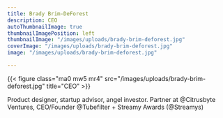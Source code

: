 ```yaml
---
title: Brady Brim-DeForest
description: CEO
autoThumbnailImage: true
thumbnailImagePosition: left
thumbnailImage: "/images/uploads/brady-brim-deforest.jpg"
coverImage: "/images/uploads/brady-brim-deforest.jpg"
image: "/images/uploads/brady-brim-deforest.jpg"

---
```

<div class="about-us-profile flex">

  {{< figure class="ma0 mw5 mr4" src="/images/uploads/brady-brim-deforest.jpg" title="CEO" >}}

<p>  

Product designer, startup advisor, angel investor. Partner at @Citrusbyte Ventures, CEO/Founder   @Tubefilter + Streamy Awards (@Streamys)

</p>

</div>
